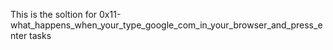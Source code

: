 This is the soltion for 0x11-what_happens_when_your_type_google_com_in_your_browser_and_press_enter tasks
